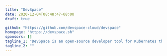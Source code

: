 ```yaml
---
title: "DevSpace"
date: 2020-12-04T08:48:47-08:00
draft: true

github: "https://github.com/devspace-cloud/devspace"
homepage: "https://devspace.sh"
sponsors: []
tagline_1: "DevSpace is an open-source developer tool for Kubernetes that lets you develop and deploy cloud-native software faster."
tagline_2: ""
---
```


